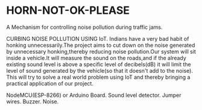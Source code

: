 # HORN-NOT-OK-PLEASE
A Mechanism for controlling noise pollution during traffic jams.

CURBING NOISE POLLUTION USING IoT. 
Indians have a very bad habit of honking unnecessarily.The project aims to cut down on the noise generated by unnecessary honking,thereby reducing noise pollution.Our system will sit inside a vehicle.It will measure the sound on the roads,and if the already existing sound level is above a specific level of decibels(dB) it will limit the level of sound generated by the vehicle(so that it doesn't add to the noise). This will try to solve a real world problem using IoT and thereby bringing a practical application of our project. 

NodeMCU(ESP-8266) or Arduino Board.
Sound level detector.
Jumper wires.
Buzzer.
Noise.
